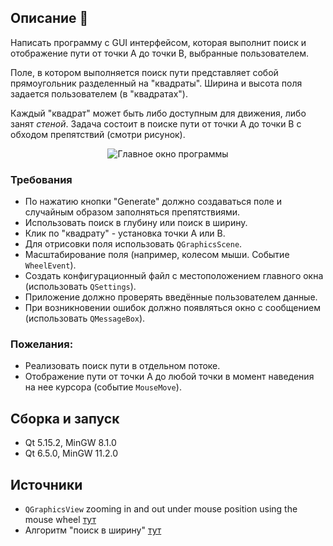 ## Описание 📃

Написать программу с GUI интерфейсом, 
которая выполнит поиск и отображение пути 
от точки A до точки B, выбранные пользователем.

Поле, в котором выполняется поиск пути представляет собой 
прямоугольник разделенный на "квадраты". 
Ширина и высота поля задается пользователем (в "квадратах").

Каждый "квадрат" может быть либо доступным для движения,
либо занят *стеной*. Задача состоит в поиске пути от точки A
до точки B с обходом препятствий (смотри рисунок).

<p align="center">
<image src="./docs/example_1.png" alt="Главное окно программы">
</p>

### Требования
- По нажатию кнопки "Generate" должно создаваться поле и случайным образом заполняться препятствиями.
- Использовать поиск в глубину или поиск в ширину.
- Клик по "квадрату" - установка точки A или B.
- Для отрисовки поля использовать `QGraphicsScene`.
- Масштабирование поля (например, колесом мыши. Событие `WheelEvent`).
- Создать конфигурационный файл с местоположением главного окна (использовать `QSettings`).
- Приложение должно проверять введённые пользователем данные.
- При возникновении ошибок должно появляться окно с сообщением (использовать `QMessageBox`).

### Пожелания:
- Реализовать поиск пути в отдельном потоке.
- Отображение пути от точки A до любой точки в момент наведения на нее курсора (событие `MouseMove`).

## Сборка и запуск
- Qt 5.15.2, MinGW 8.1.0 
- Qt 6.5.0, MinGW 11.2.0

## Источники

- `QGraphicsView` zooming in and out under mouse position using the mouse wheel [тут](https://stackoverflow.com/questions/19113532/qgraphicsview-zooming-in-and-out-under-mouse-position-using-mouse-wheel)
- Алгоритм "поиск в ширину" [тут](https://xgm.guru/p/algorithms/245581?ysclid=lms2a0iri791467457)